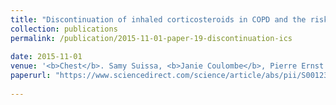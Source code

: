 ```yaml
---
title: "Discontinuation of inhaled corticosteroids in COPD and the risk reduction of pneumonia"
collection: publications
permalink: /publication/2015-11-01-paper-19-discontinuation-ics
 
date: 2015-11-01
venue: '<b>Chest</b>. Samy Suissa, <b>Janie Coulombe</b>, Pierre Ernst'
paperurl: "https://www.sciencedirect.com/science/article/abs/pii/S0012369215502286"
 
---
```

